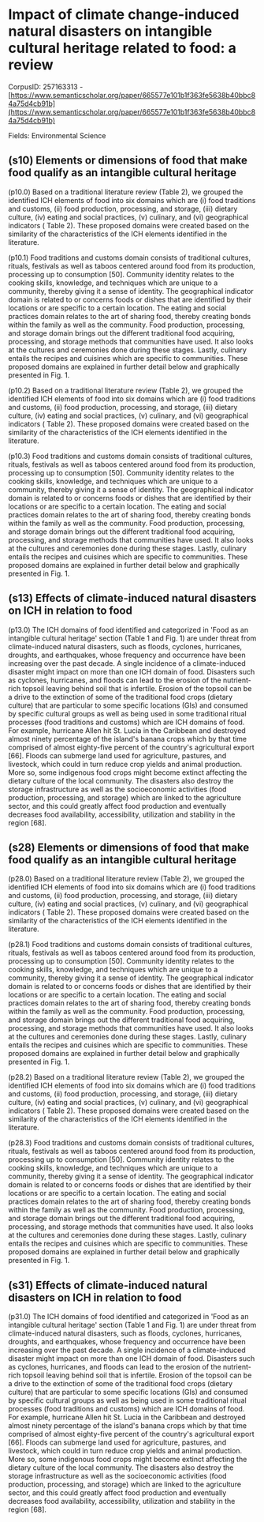 # Impact of climate change-induced natural disasters on intangible cultural heritage related to food: a review

CorpusID: 257163313 - [https://www.semanticscholar.org/paper/665577e101b1f363fe5638b40bbc84a75d4cb91b](https://www.semanticscholar.org/paper/665577e101b1f363fe5638b40bbc84a75d4cb91b)

Fields: Environmental Science

## (s10) Elements or dimensions of food that make food qualify as an intangible cultural heritage
(p10.0) Based on a traditional literature review (Table 2), we grouped the identified ICH elements of food into six domains which are (i) food traditions and customs, (ii) food production, processing, and storage, (iii) dietary culture, (iv) eating and social practices, (v) culinary, and (vi) geographical indicators ( Table 2). These proposed domains were created based on the similarity of the characteristics of the ICH elements identified in the literature.

(p10.1) Food traditions and customs domain consists of traditional cultures, rituals, festivals as well as taboos centered around food from its production, processing up  to consumption [50]. Community identity relates to the cooking skills, knowledge, and techniques which are unique to a community, thereby giving it a sense of identity. The geographical indicator domain is related to or concerns foods or dishes that are identified by their locations or are specific to a certain location. The eating and social practices domain relates to the art of sharing food, thereby creating bonds within the family as well as the community. Food production, processing, and storage domain brings out the different traditional food acquiring, processing, and storage methods that communities have used. It also looks at the cultures and ceremonies done during these stages. Lastly, culinary entails the recipes and cuisines which are specific to communities. These proposed domains are explained in further detail below and graphically presented in Fig. 1.

(p10.2) Based on a traditional literature review (Table 2), we grouped the identified ICH elements of food into six domains which are (i) food traditions and customs, (ii) food production, processing, and storage, (iii) dietary culture, (iv) eating and social practices, (v) culinary, and (vi) geographical indicators ( Table 2). These proposed domains were created based on the similarity of the characteristics of the ICH elements identified in the literature.

(p10.3) Food traditions and customs domain consists of traditional cultures, rituals, festivals as well as taboos centered around food from its production, processing up  to consumption [50]. Community identity relates to the cooking skills, knowledge, and techniques which are unique to a community, thereby giving it a sense of identity. The geographical indicator domain is related to or concerns foods or dishes that are identified by their locations or are specific to a certain location. The eating and social practices domain relates to the art of sharing food, thereby creating bonds within the family as well as the community. Food production, processing, and storage domain brings out the different traditional food acquiring, processing, and storage methods that communities have used. It also looks at the cultures and ceremonies done during these stages. Lastly, culinary entails the recipes and cuisines which are specific to communities. These proposed domains are explained in further detail below and graphically presented in Fig. 1.
## (s13) Effects of climate-induced natural disasters on ICH in relation to food
(p13.0) The ICH domains of food identified and categorized in 'Food as an intangible cultural heritage' section (Table 1 and Fig. 1) are under threat from climate-induced natural disasters, such as floods, cyclones, hurricanes, droughts, and earthquakes, whose frequency and occurrence have been increasing over the past decade. A single incidence of a climate-induced disaster might impact on more than one ICH domain of food. Disasters such as cyclones, hurricanes, and floods can lead to the erosion of the nutrient-rich topsoil leaving behind soil that is infertile. Erosion of the topsoil can be a drive to the extinction of some of the traditional food crops (dietary culture) that are particular to some specific locations (GIs) and consumed by specific cultural groups as well as being used in some traditional ritual processes (food traditions and customs) which are ICH domains of food. For example, hurricane Allen hit St. Lucia in the Caribbean and destroyed almost ninety percentage of the island's banana crops which by that time comprised of almost eighty-five percent of the country's agricultural export [66]. Floods can submerge land used for agriculture, pastures, and livestock, which could in turn reduce crop yields and animal production. More so, some indigenous food crops might become extinct affecting the dietary culture of the local community. The disasters also destroy the storage infrastructure as well as the socioeconomic activities (food production, processing, and storage) which are linked to the agriculture sector, and this could greatly affect food production and eventually decreases food availability, accessibility, utilization and stability in the region [68].
## (s28) Elements or dimensions of food that make food qualify as an intangible cultural heritage
(p28.0) Based on a traditional literature review (Table 2), we grouped the identified ICH elements of food into six domains which are (i) food traditions and customs, (ii) food production, processing, and storage, (iii) dietary culture, (iv) eating and social practices, (v) culinary, and (vi) geographical indicators ( Table 2). These proposed domains were created based on the similarity of the characteristics of the ICH elements identified in the literature.

(p28.1) Food traditions and customs domain consists of traditional cultures, rituals, festivals as well as taboos centered around food from its production, processing up  to consumption [50]. Community identity relates to the cooking skills, knowledge, and techniques which are unique to a community, thereby giving it a sense of identity. The geographical indicator domain is related to or concerns foods or dishes that are identified by their locations or are specific to a certain location. The eating and social practices domain relates to the art of sharing food, thereby creating bonds within the family as well as the community. Food production, processing, and storage domain brings out the different traditional food acquiring, processing, and storage methods that communities have used. It also looks at the cultures and ceremonies done during these stages. Lastly, culinary entails the recipes and cuisines which are specific to communities. These proposed domains are explained in further detail below and graphically presented in Fig. 1.

(p28.2) Based on a traditional literature review (Table 2), we grouped the identified ICH elements of food into six domains which are (i) food traditions and customs, (ii) food production, processing, and storage, (iii) dietary culture, (iv) eating and social practices, (v) culinary, and (vi) geographical indicators ( Table 2). These proposed domains were created based on the similarity of the characteristics of the ICH elements identified in the literature.

(p28.3) Food traditions and customs domain consists of traditional cultures, rituals, festivals as well as taboos centered around food from its production, processing up  to consumption [50]. Community identity relates to the cooking skills, knowledge, and techniques which are unique to a community, thereby giving it a sense of identity. The geographical indicator domain is related to or concerns foods or dishes that are identified by their locations or are specific to a certain location. The eating and social practices domain relates to the art of sharing food, thereby creating bonds within the family as well as the community. Food production, processing, and storage domain brings out the different traditional food acquiring, processing, and storage methods that communities have used. It also looks at the cultures and ceremonies done during these stages. Lastly, culinary entails the recipes and cuisines which are specific to communities. These proposed domains are explained in further detail below and graphically presented in Fig. 1.
## (s31) Effects of climate-induced natural disasters on ICH in relation to food
(p31.0) The ICH domains of food identified and categorized in 'Food as an intangible cultural heritage' section (Table 1 and Fig. 1) are under threat from climate-induced natural disasters, such as floods, cyclones, hurricanes, droughts, and earthquakes, whose frequency and occurrence have been increasing over the past decade. A single incidence of a climate-induced disaster might impact on more than one ICH domain of food. Disasters such as cyclones, hurricanes, and floods can lead to the erosion of the nutrient-rich topsoil leaving behind soil that is infertile. Erosion of the topsoil can be a drive to the extinction of some of the traditional food crops (dietary culture) that are particular to some specific locations (GIs) and consumed by specific cultural groups as well as being used in some traditional ritual processes (food traditions and customs) which are ICH domains of food. For example, hurricane Allen hit St. Lucia in the Caribbean and destroyed almost ninety percentage of the island's banana crops which by that time comprised of almost eighty-five percent of the country's agricultural export [66]. Floods can submerge land used for agriculture, pastures, and livestock, which could in turn reduce crop yields and animal production. More so, some indigenous food crops might become extinct affecting the dietary culture of the local community. The disasters also destroy the storage infrastructure as well as the socioeconomic activities (food production, processing, and storage) which are linked to the agriculture sector, and this could greatly affect food production and eventually decreases food availability, accessibility, utilization and stability in the region [68].
